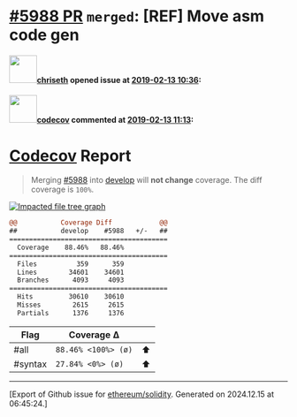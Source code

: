 # [\#5988 PR](https://github.com/ethereum/solidity/pull/5988) `merged`: [REF] Move asm code gen

#### <img src="https://avatars.githubusercontent.com/u/9073706?v=4" width="50">[chriseth](https://github.com/chriseth) opened issue at [2019-02-13 10:36](https://github.com/ethereum/solidity/pull/5988):



#### <img src="https://avatars.githubusercontent.com/in/254?v=4" width="50">[codecov](https://github.com/apps/codecov) commented at [2019-02-13 11:13](https://github.com/ethereum/solidity/pull/5988#issuecomment-463159750):

# [Codecov](https://codecov.io/gh/ethereum/solidity/pull/5988?src=pr&el=h1) Report
> Merging [#5988](https://codecov.io/gh/ethereum/solidity/pull/5988?src=pr&el=desc) into [develop](https://codecov.io/gh/ethereum/solidity/commit/90b75abdc9c887b4c9562bd8ded08672b53de224?src=pr&el=desc) will **not change** coverage.
> The diff coverage is `100%`.

[![Impacted file tree graph](https://codecov.io/gh/ethereum/solidity/pull/5988/graphs/tree.svg?width=650&token=87PGzVEwU0&height=150&src=pr)](https://codecov.io/gh/ethereum/solidity/pull/5988?src=pr&el=tree)

```diff
@@           Coverage Diff            @@
##           develop    #5988   +/-   ##
========================================
  Coverage    88.46%   88.46%           
========================================
  Files          359      359           
  Lines        34601    34601           
  Branches      4093     4093           
========================================
  Hits         30610    30610           
  Misses        2615     2615           
  Partials      1376     1376
```

| Flag | Coverage Δ | |
|---|---|---|
| #all | `88.46% <100%> (ø)` | :arrow_up: |
| #syntax | `27.84% <0%> (ø)` | :arrow_up: |


-------------------------------------------------------------------------------



[Export of Github issue for [ethereum/solidity](https://github.com/ethereum/solidity). Generated on 2024.12.15 at 06:45:24.]
